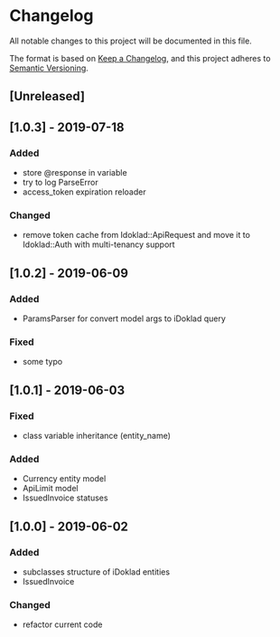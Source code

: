 # Changelog
All notable changes to this project will be documented in this file.

The format is based on [Keep a Changelog](https://keepachangelog.com/en/1.0.0/),
and this project adheres to [Semantic Versioning](https://semver.org/spec/v2.0.0.html).

## [Unreleased]
## [1.0.3] - 2019-07-18
### Added
- store @response in variable
- try to log ParseError 
- access_token expiration reloader
### Changed
- remove token cache from Idoklad::ApiRequest and move it to Idoklad::Auth with multi-tenancy support
## [1.0.2] - 2019-06-09
### Added
- ParamsParser for convert model args to iDoklad query 
### Fixed
- some typo
## [1.0.1] - 2019-06-03
### Fixed
- class variable inheritance (entity_name)
### Added
- Currency entity model
- ApiLimit model 
- IssuedInvoice statuses
## [1.0.0] - 2019-06-02
### Added
- subclasses structure of iDoklad entities
- IssuedInvoice
### Changed
- refactor current code
